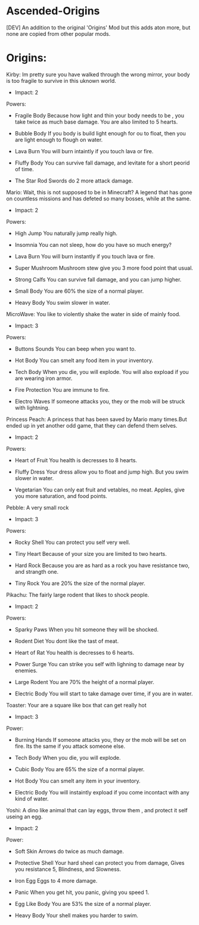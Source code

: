 # Ascended-Origins
[DEV] An addition to the original 'Origins' Mod but this adds aton more, but none are copied from other popular mods.

# Origins:
Kirby: 
Im pretty sure you have walked through the wrong mirror, your body is too fragile to survive in this uknown world.
- Impact: 2

Powers:
- Fragile Body
Because how light and thin your body needs to be , you take twice as much base damage. You are also limited to 5 hearts.

- Bubble Body
If you body is build light enough for ou to float, then you are light enough to flough on water.

- Lava Burn
You will burn intaintly if you touch lava or fire.

- Fluffy Body
You can survive fall damage, and levitate for a short peorid of time.

- The Star Rod
Swords do 2 more attack damage.

Mario: 
Wait, this is not supposed to be in Minecraft?
A legend that has gone on countless missions and has defeted so many bosses, while at the same.
- Impact: 2

Powers:
- High Jump 
You naturally jump really high.

- Insomnia
You can not sleep, how do you have so much energy?

- Lava Burn
You will burn instantly if you touch lava or fire.

- Super Mushroom
Mushroom stew give you 3 more food point that usual.

- Strong Calfs 
You can survive fall damage, and you can jump higher.

- Small Body
You are 60% the size of a normal player.

- Heavy Body
You swim slower in water.

MicroWave: 
You like to violently shake the water in side of mainly food.
- Impact: 3

Powers:
- Buttons Sounds
You can beep when you want to.

- Hot Body
You can smelt any food item in your inventory.

- Tech Body
When you die, you will explode. You will also expload if you are wearing iron armor.

- Fire Protection
You are immune to fire.

- Electro Waves
If someone attacks you, they or the mob will be struck with lightning.

Princess Peach: 
A princess that has been saved by Mario many times.But ended up in yet another odd game, that they can defend them selves.
- Impact: 2

Powers:
- Heart of Fruit
You health is decresses to 8 hearts.

- Fluffy Dress
Your dress allow you to float and jump high. But you swim slower in water.

- Vegetarian
You can only eat fruit and vetables, no meat. Apples, give you more saturation, and food points.

Pebble: 
A very small rock
- Impact: 3

Powers:
- Rocky Shell
You can protect you self very well.

- Tiny Heart
Because of your size you are limited to two hearts.

- Hard Rock
Because you are as hard as a rock you have resistance two, and strangth one.

- Tiny Rock
You are 20% the size of the normal player.

Pikachu: 
The fairly large rodent that likes to shock people.
- Impact: 2

Powers:
- Sparky Paws
When you hit someone they will be shocked.

- Rodent Diet
You dont like the tast of meat. 

- Heart of Rat
You health is decresses to 6 hearts.

- Power Surge
You can strike you self with lighning to damage near by enemies.

- Large Rodent
You are 70% the height of a normal player.

- Electric Body
You will start to take damage over time, if you are in water.

Toaster: 
Your are a square like box that can get really hot
- Impact: 3

Power:
- Burning Hands
If someone attacks you, they or the mob will be set on fire. Its the same if you attack someone else.

- Tech Body
When you die, you will explode.

- Cubic Body
You are 65% the size of a normal player.

- Hot Body
You can smelt any item in your inventory.

- Electric Body
You will instaintly expload if you come incontact with any kind of water.

Yoshi: 
A dino like animal that can lay eggs, throw them , and protect it self useing an egg.
- Impact: 2

Power:
- Soft Skin
Arrows do twice as much damage.

- Protective Shell
Your hard sheel can protect you from damage, 
Gives you resistance 5, Blindness, and Slowness.

- Iron Egg
Eggs to 4 more damage.

- Panic
When you get hit, you panic, giving you speed 1.

- Egg Like Body
You are 53% the size of a normal player.

- Heavy Body
Your shell makes you harder to swim.
